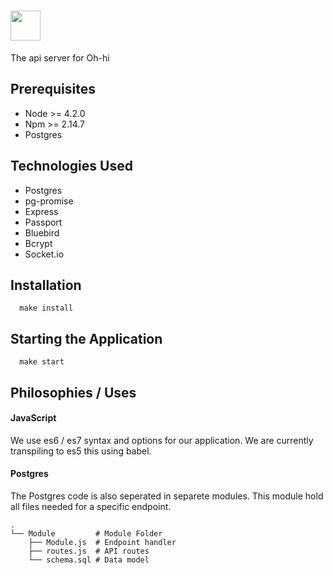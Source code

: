 # <img src="http://gdurl.com/kHPu" height="48" />

The api server for Oh-hi

## Prerequisites

- Node >= 4.2.0
- Npm >= 2.14.7
- Postgres

## Technologies Used

- Postgres
- pg-promise
- Express
- Passport
- Bluebird
- Bcrypt
- Socket.io

## Installation

```
  make install
```

## Starting the Application

```
  make start
```

## Philosophies / Uses 

#### JavaScript

We use es6 / es7 syntax and options for our application. We are currently transpiling to es5 this using babel. 

#### Postgres

The Postgres code is also seperated in separete modules. This module hold all files needed for a specific endpoint.

```
.
└── Module         # Module Folder
    ├── Module.js  # Endpoint handler
    ├── routes.js  # API routes
    └── schema.sql # Data model
```
